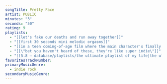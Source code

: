 ```yaml
---
songTitle: Pretty Face
artist: PUBLIC
minutes: "3"
seconds: "50"
rating: 9
playlists:
  - "[[let's fake our deaths and run away together]]"
  - "[[first 30 seconds mini melodic orgasms]]"
  - "[[in a teen coming-of-age film where the main character's finally ready for the next chapter]]"
  - "[[\"bet you haven't heard of these, they're like super indie\"]]"
  - "[[5.8 — database/playlists/the ultimate playlist of my life|the ultimate playlist of my life]]"
favoritesTrackNumber:
primaryMusicGenre:
  - indie rock
secondaryMusicGenre:
---
```

